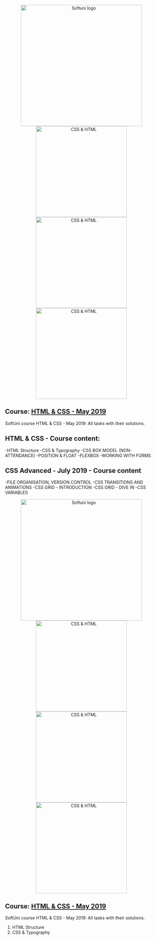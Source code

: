 <p align="center">
	<a href="https://softuni.bg/"><img src="https://www.jobs.bg/assets/logo/2017-09-01/b_6e048c01c340d967f2a6e540e9825d46.png" alt="Softuni logo" width="400" align="center"></a>
	<a href="https://developer.mozilla.org/bg/docs/Web/CSS"><img src="https://mozilladevelopers.github.io/playground/static/cssgrid.025372ef.png" alt="CSS & HTML" width="300" align="center"></a>
	<a href="https://developer.mozilla.org/bg/docs/Web/CSS"><img src="http://lesscss.org/public/img/less_logo.png" alt="CSS & HTML" width="300" align="center"></a>
	<a href="https://developer.mozilla.org/bg/docs/Web/CSS"><img src="https://miro.medium.com/max/854/1*dasKDOFjFV4WgAceQfChyg.jpeg" alt="CSS & HTML" width="300" align="center"></a>
<p>

## Course: [HTML & CSS - May 2019](https://softuni.bg/trainings/2375/html-and-css-may-2019#lesson-12125)
SoftUni course HTML & CSS - May 2019: All tasks with their solutions.

## HTML & CSS - Course content:
 -HTML Structure
 -CSS & Typography
 -CSS BOX MODEL (NON-ATTENDANCE)
 -POSITION & FLOAT
 -FLEXBOX
 -WORKING WITH FORMS
 
## CSS Advanced - July 2019 - Course content
 -FILE ORGANISATION, VERSION CONTROL
 -CSS TRANSITIONS AND ANIMATIONS
 -CSS GRID - INTRODUCTION
 -CSS GRID - DIVE IN
 -CSS VARIABLES
 
 
 <p align="center">
	<a href="https://softuni.bg/"><img src="https://www.jobs.bg/assets/logo/2017-09-01/b_6e048c01c340d967f2a6e540e9825d46.png" alt="Softuni logo" width="400" align="center"></a>
	<a href="https://developer.mozilla.org/bg/docs/Web/CSS"><img src="https://mozilladevelopers.github.io/playground/static/cssgrid.025372ef.png" alt="CSS & HTML" width="300" align="center"></a>
	<a href="https://developer.mozilla.org/bg/docs/Web/CSS"><img src="http://lesscss.org/public/img/less_logo.png" alt="CSS & HTML" width="300" align="center"></a>
	<a href="https://developer.mozilla.org/bg/docs/Web/CSS"><img src="https://miro.medium.com/max/854/1*dasKDOFjFV4WgAceQfChyg.jpeg" alt="CSS & HTML" width="300" align="center"></a>
<p>

## Course: [HTML & CSS - May 2019](https://softuni.bg/trainings/2375/html-and-css-may-2019#lesson-12125)
SoftUni course HTML & CSS - May 2019: All tasks with their solutions.

<ol>
	<li>HTML Structure</li>
	<li>CSS & Typography</li>
</ol>
